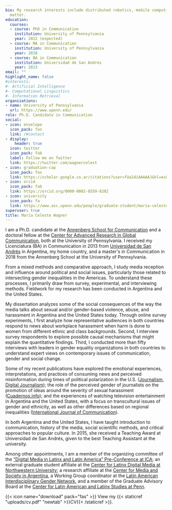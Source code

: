 ```yaml
---
bio: My research interests include distributed robotics, mobile computing and programmable
  matter.
education:
  courses:
  - course: PhD in Communication
    institution: University of Pennsylvania
    year: 2022 (expected)
  - course: MA in Communication
    institution: University of Pennsylvania
    year: 2018
  - course: BA in Communication
    institution: Universidad de San Andres
    year: 2013
email: ""
highlight_name: false
#interests:
#- Artificial Intelligence
#- Computational Linguistics
#- Information Retrieval
organizations:
- name: University of Pennsylvania
  url: https://www.upenn.edu/
role: Ph.D. Candidate in Communication
social:
- icon: envelope
  icon_pack: fas
  link: /#contact
- display:
    header: true
  icon: twitter
  icon_pack: fab
  label: Follow me on Twitter
  link: https://twitter.com/wagnercelest
- icon: graduation-cap
  icon_pack: fas
  link: https://scholar.google.co.ar/citations?user=fUa24iAAAAAJ&hl=es&inst=15561263346091999511&oi=ao
- icon: orcid
  icon_pack: fab
  link: https://orcid.org/0000-0002-8559-8202
- icon: university
  icon_pack: fa
  link: https://www.asc.upenn.edu/people/graduate-student/maria-celeste-wagner
superuser: true
title: María Celeste Wagner
---
```


I am a Ph.D. candidate at the [Annenberg School for Communication](https://www.asc.upenn.edu/) and a doctoral fellow at the [Center for Advanced Research in Global Communication](https://www.asc.upenn.edu/research/centers/center-for-advanced-research-in-global-communication), both at the University of Pennsylvania. I received my Licenciatura (BA) in Communication in 2013 from [Universidad de San Andrés](https://udesa.edu.ar/) in Argentina, my home country, and a master's in Communication in 2018 from the Annenberg School at the University of Pennsylvania. 

From a mixed methods and comparative approach, I study media reception and influence around political and social issues, particularly those related to intersecting gender inequalities in the Americas. To understand these processes, I primarily draw from survey, experimental, and interviewing methods. Fieldwork for my research has been conducted in Argentina and the United States.

My dissertation analyzes some of the social consequences of the way the media talks about sexual and/or gender-based violence, abuse, and harassment in Argentina and the United States today. Through online survey experiments, I first analyze how representative audiences in both countries respond to news about workplace harassment when harm is done to women from different ethnic and class backgrounds. Second, I interview survey respondents to explore possible causal mechanisms that might explain the quantitative findings. Third, I conducted more than fifty interviews with leaders in gender equality organizations in both countries to understand expert views on contemporary issues of communication, gender and social change.

Some of my recent publications have explored the emotional experiences, interpretations, and practices of consuming news and perceived misinformation during times of political polarization in the U.S. ([Journalism](https://journals.sagepub.com/doi/abs/10.1177/1464884919878545), [Digital Journalism](https://www.tandfonline.com/doi/abs/10.1080/21670811.2019.1653208)); the role of the perceived gender of journalists on the promotion of ideas around the severity of sexual harassment ([Cuadernos.info](https://scielo.conicyt.cl/scielo.php?pid=S0719-367X2019000100043&script=sci_arttext)); and the experiences of watching television entertainment in Argentina and the United States, with a focus on transcultural issues of gender and ethnicity, as well as other differences based on regional inequalities ([International Journal of Communication](https://ijoc.org/index.php/ijoc/article/view/14191)).

In both Argentina and the United States, I have taught introduction to communication, history of the media, social scientific methods, and critical approaches to popular culture. In 2015, she received a Teaching Award at Universidad de San Andrés, given to the best Teaching Assistant at the university.

Among other appointments, I am a member of the organizing committee of the [“Digital Media in Latinx and Latin America” Pre-Conference at ICA](https://latinxlatammedia.com/); an external graduate student affiliate at the [Center for Latinx Digital Media at Northwestern University](https://ldm.soc.northwestern.edu/); a research affiliate at the [Center for Media and Society in Argentina](https://udesa.edu.ar/meso-en/team), a Working Group coordinator at the [Latin American Interdisciplinary Gender Network](https://clais.macmillan.yale.edu/networks/laign), and a member of the Graduate Advisory Board at the [Center for Latin American and Latinx Studies at Penn](https://clals.sas.upenn.edu/).





{{< icon name="download" pack="fas" >}} View my {{< staticref "uploads/cv.pdf" "newtab" >}}CV{{< /staticref >}}.
